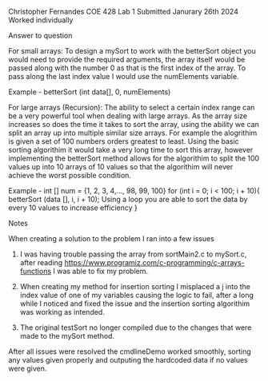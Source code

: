 Christopher Fernandes
COE 428 Lab 1
Submitted Janurary 26th 2024
Worked individually

Answer to question

For small arrays: To design a mySort to work with the betterSort object you would need to provide the required arguments, the array itself would be passed along with the number 0 as that is the first index of the array. To pass along the last index value I would use the numElements variable.

Example - betterSort (int data[], 0, numElements)

For large arrays (Recursion): The ability to select a certain index range can be a very powerful tool when dealing with large arrays. As the array size increases so does the time it takes to sort the array, using the ability we can split an array up into multiple similar size arrays. For example the alogrithim is given a set of 100 numbers orders greatest to least. Using the basic sorting algorithim it would take a very long time to sort this array, however implementing the betterSort method allows for the algorithim to split the 100 values up into 10 arrays of 10 values so that the algorithim will never achieve the worst possible condition.

Example - int [] num = {1, 2, 3, 4,..., 98, 99, 100}
for (int i = 0; i < 100; i + 10){
	betterSort (data [], i, i + 10); Using a loop you are able to sort the data by every 10 values to increase efficiency
}

Notes

When creating a solution to the problem I ran into a few issues

1. I was having trouble passing the array from sortMain2.c to mySort.c, after reading https://www.programiz.com/c-programming/c-arrays-functions I was able to fix my problem.

2. When creating my method for insertion sorting I misplaced a j into the index value of one of my variables causing the logic to fail, after a long while I noticed and fixed the issue and the insertion sorting algorithim was working as intended.

3. The original testSort no longer compiled due to the changes that were made to the mySort method.

After all issues were resolved the cmdlineDemo worked smoothly, sorting any values given properly and outputing the hardcoded data if no values were given.
